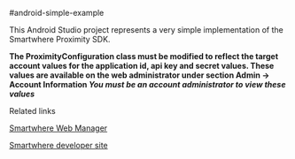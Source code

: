 #android-simple-example

This Android Studio project represents a very simple implementation of the Smartwhere Proximity SDK.

**The ProximityConfiguration class must be modified to reflect the target account values for the application id, api key and secret values.  These values are available on the web administrator under section Admin -> Account Information _You must be an account administrator to view these values_**


Related links

[Smartwhere Web Manager](https://manager.smartwhere.com)

[Smartwhere developer site](https://smartwhere.com/developer)